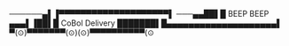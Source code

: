 ──────▄▌▐▀▀▀▀▀▀▀▀▀▀▀▀▀▀▀▀▀▀▀▀▌
───▄▄██▌█ BEEP BEEP
▄▄▄▌▐██▌█ CoBol Delivery
███████▌█▄▄▄▄▄▄▄▄▄▄▄▄▄▄▄▄▄▄▄▄▌
▀(⊙)▀▀▀▀▀▀▀(⊙)(⊙)▀▀▀▀▀▀▀▀▀▀(⊙
